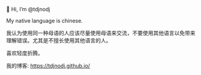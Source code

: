 👋 Hi, I’m @tdjnodj

My native language is chinese.

我认为使用同一种母语的人应该尽量使用母语来交流，不要使用其他语言以免带来理解错误。尤其是不擅长使用其他语言的人。

喜欢轻度折腾。

我的博客: https://tdjnodj.github.io/
